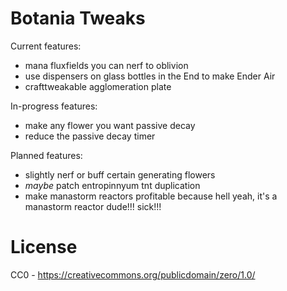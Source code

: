 Botania Tweaks
==============

Current features:
* mana fluxfields you can nerf to oblivion
* use dispensers on glass bottles in the End to make Ender Air
* crafttweakable agglomeration plate

In-progress features:
* make any flower you want passive decay
* reduce the passive decay timer

Planned features:
* slightly nerf or buff certain generating flowers
* *maybe* patch entropinnyum tnt duplication
* make manastorm reactors profitable because hell yeah, it's a manastorm reactor dude!!! sick!!!

License
=======

CC0 - https://creativecommons.org/publicdomain/zero/1.0/